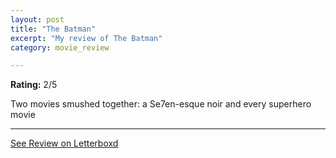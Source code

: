 ```yaml
---
layout: post
title: "The Batman"
excerpt: "My review of The Batman"
category: movie_review

---
```


**Rating:** 2/5

Two movies smushed together: a Se7en-esque noir and every superhero movie

<hr>

[See Review on Letterboxd](https://boxd.it/2JgM49)
